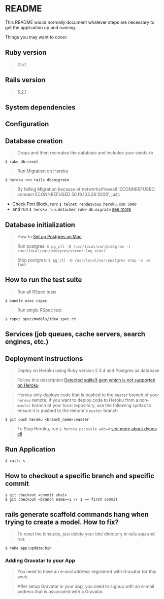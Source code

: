 # README

This README would normally document whatever steps are necessary to get the application up and running.

Things you may want to cover:

## Ruby version

> 2.5.1

## Rails version

> 5.2.1

## System dependencies

## Configuration

## Database creation

> Drops and then recreates the database and includes your seeds.rb

```
$ rake db:reset
```

> Run Migration on Heroku

```
$ heroku run rails db:migrate
```

> By falling Migration because of networks/firewall 'ECONNREFUSED: connect ECONNREFUSED 50.19.103.36:5000', just:

* Check Port Block, run: `$ telnet rendezvous.heroku.com 5000 `
* and run `$ heroku run:detached rake db:migrate` [see more](http://www.mmartinez.org/3-methods-to-work-with-heroku-in-networks-with-blocked-ports/)


## Database initialization

> How to [Set up Postgres on Mac](https://devcenter.heroku.com/articles/heroku-postgresql#set-up-postgres-on-mac)

> Run postgres: ` $ pg_ctl -D /usr/local/var/postgres -l /usr/local/var/postgres/server.log start `

> Stop postgres: ` $ pg_ctl -D /usr/local/var/postgres stop -s -m fast `

## How to run the test suite

> Run all RSpec tests

```
$ bundle exec rspec
```

> Run single RSpec test

```
$ rspec spec/models/idea_spec.rb
```

## Services (job queues, cache servers, search engines, etc.)

## Deployment instructions

> Deploy on Heroku using Ruby version 2.3.4 and Postgres as database

> Follow this description [Detected sqlite3 gem which is not supported on Heroku](https://devcenter.heroku.com/articles/sqlite3)

> Heroku only deploys code that is pushed to the `master` branch of your `heroku` remote.
If you want to deploy code to Heroku from a non-`master` branch of your local repository, use the following syntax to ensure it is pushed to the remote's `master` branch

```
$ git push heroku <branch_name>:master
```

> To Stop Heroku, run `$ heroku ps:scale web=0` [see more about dynos cli](https://devcenter.heroku.com/articles/dynos#cli-commands-for-dyno-management)

## Run Application
```
$ rails s
```

## How to checkout a specific branch and specific commit

```
$ git checkout <commit sha1>
$ git checkout <branch name>~1 // 1 == first commit
```

## **rails generate scaffold** commands hang when trying to create a model. How to fix?

> To reset the binstubs, just delete your bin/ directory in rails app and run:

```
$ rake app:update:bin
```

### Adding Gravatar to your App

> You need to have an e-mail address registered with Gravatar for this work.

> After setup Gravatar in your app, you need to signup with an e-mail address that is associated with a Gravatar.